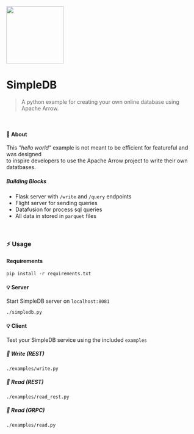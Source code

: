 <img src="https://github.com/lmangani/simpledb/assets/1423657/9e2d6647-d92b-4549-8f7a-7a842983d74a" width=150 />

# SimpleDB

> A python example for creating your own online database using Apache Arrow.

<br>

#### :rainbow: About

This _"hello world"_ example is not meant to be efficient for featureful and was designed <br>
to inspire developers to use the Apache Arrow project to write their own datatbases.


##### Building Blocks

-  Flask server with `/write` and `/query` endpoints
- Flight server for sending queries
- Datafusion for process sql queries
- All data in stored in `parquet` files

<br>

### :zap: Usage
#### Requirements
```
pip install -r requirements.txt
```

#### :bulb: Server
Start SimpleDB server on `localhost:8081`
```
./simpledb.py
```

#### :bulb: Client
Test your SimpleDB service using the included `examples`

##### :round_pushpin: Write _(REST)_
```
./examples/write.py
```
##### :round_pushpin: Read _(REST)_
```
./examples/read_rest.py
```
##### :round_pushpin: Read _(GRPC)_
```
./examples/read.py
```

